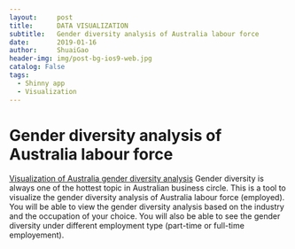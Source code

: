 ```yaml
---
layout:     post
title:      DATA VISUALIZATION
subtitle:   Gender diversity analysis of Australia labour force 
date:       2019-01-16
author:     ShuaiGao
header-img: img/post-bg-ios9-web.jpg
catalog: False
tags:
  - Shinny app
  - Visualization  
---
```

# Gender diversity analysis of Australia labour force 
[Visualization of Australia gender diversity analysis](https://leogao.shinyapps.io/assignment3/)
Gender diversity is always one of the hottest topic in Australian business circle. This is a tool to visualize the gender diversity analysis of Australia labour force (employed). You will be able to view the gender diversity analysis based on the industry and the occupation of your choice. You will also be able to see the gender diversity under different employment type (part-time or full-time employement).

